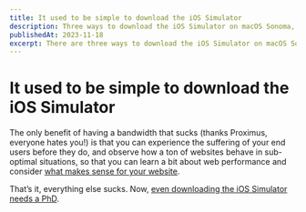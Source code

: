 ```yaml
---
title: It used to be simple to download the iOS Simulator
description: Three ways to download the iOS Simulator on macOS Sonoma, but only one works when your bandwidth sucks.
publishedAt: 2023-11-18
excerpt: There are three ways to download the iOS Simulator on macOS Sonoma, and [only one works when your bandwidth sucks]().
---
```


# It used to be simple to download the iOS Simulator

<datetime :date="$frontmatter.publishedAt" formatter="longdate"/>

The only benefit of having a bandwidth that sucks (thanks Proximus, everyone hates you!) is that you can experience the suffering of your end users before they do, and observe how a ton of websites behave in sub-optimal situations, so that you can learn a bit about web performance and consider [what makes sense for your website](https://adamsilver.io/blog/in-defence-of-graceful-degradation-and-where-progressive-enhancement-comes-in/).

That’s it, everything else sucks. Now, [even downloading the iOS Simulator needs a PhD](../articles/macos-sonoma-download-xcode-simulators-slow-bandwidth.md).

